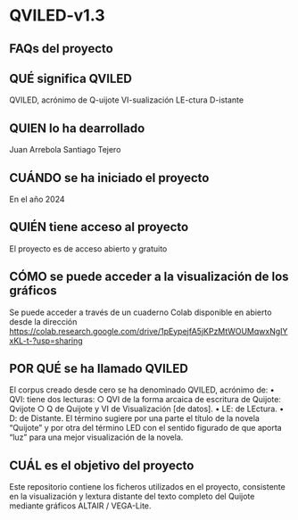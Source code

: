# QVILED-v1.3
FAQs del proyecto
-----------------

QUÉ significa QVILED
--------------------
   QVILED, acrónimo de Q-uijote VI-sualización LE-ctura D-istante

QUIEN lo ha dearrollado
-----------------------
  Juan Arrebola
  Santiago Tejero
  
CUÁNDO se ha iniciado el proyecto
---------------------------------
  En el año 2024

QUIÉN tiene acceso al proyecto
------------------------------
  El proyecto es de acceso abierto y gratuito

CÓMO se puede acceder a la visualización de los gráficos
--------------------------------------------------------
  Se puede acceder a través de un cuaderno Colab disponible en abierto desde la dirección
    https://colab.research.google.com/drive/1pEypejfA5jKPzMtWOUMqwxNgIYxKL-t-?usp=sharing

POR QUÉ se ha llamado QVILED
----------------------------
  El corpus creado desde cero se ha denominado QVILED, acrónimo de:
  •	QVI: tiene dos lecturas:
    ○	QVI de la forma arcaica de escritura de Quijote: Qvijote
    ○	Q de Quijote y VI de Visualización [de datos].
  •	LE: de LEctura.
  •	D: de Distante.
    El término sugiere por una parte el título de la novela “Quijote” y por otra del término LED con el sentido figurado de que aporta “luz” para una mejor visualización de la novela.

CUÁL es el objetivo del proyecto
--------------------------------
  Este repositorio contiene los ficheros utilizados en el proyecto, consistente en la visualización y lextura distante del texto completo del Quijote mediante gráficos ALTAIR / VEGA-Lite.



